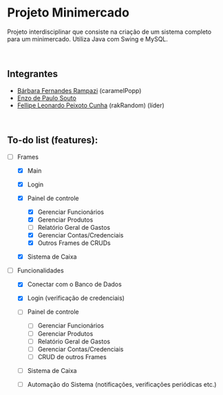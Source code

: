 # Projeto Minimercado

Projeto interdisciplinar que consiste na criação de um sistema completo para um minimercado. Utiliza Java com Swing e MySQL.

<br />

## Integrantes
- [Bárbara Fernandes Rampazi](https://github.com/caramelPopp) (caramelPopp)
- [Enzo de Paulo Souto](https://github.com/EnzoSouto01)
- [Fellipe Leonardo Peixoto Cunha](https://github.com/rakRandom) (rakRandom) (líder)

<br />

## To-do list (features):
- [ ] Frames
    - [x] Main

    - [x] Login

    - [x] Painel de controle
        - [x] Gerenciar Funcionários
        - [x] Gerenciar Produtos
        - [ ] Relatório Geral de Gastos
        - [x] Gerenciar Contas/Credenciais
        - [x] Outros Frames de CRUDs
    
    - [X] Sistema de Caixa


- [ ] Funcionalidades
    - [x] Conectar com o Banco de Dados

    - [x] Login (verificação de credenciais)

    - [ ] Painel de controle
        - [ ] Gerenciar Funcionários
        - [ ] Gerenciar Produtos
        - [ ] Relatório Geral de Gastos
        - [ ] Gerenciar Contas/Credenciais
        - [ ] CRUD de outros Frames

    - [ ] Sistema de Caixa

    - [ ] Automação do Sistema (notificações, verificações periódicas etc.)
